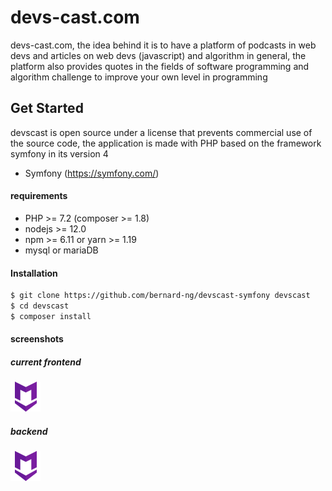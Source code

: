 # devs-cast.com
devs-cast.com, the idea behind it is to have a platform of podcasts in web devs 
and articles on web devs (javascript) and algorithm in general, 
the platform also provides quotes in the fields of software programming and algorithm challenge to improve your own level in programming

## Get Started
devscast is open source under a license that prevents commercial use of the source code, 
the application is made with PHP based on the framework symfony in its version 4

* Symfony (https://symfony.com/)

#### requirements
* PHP >= 7.2 (composer >= 1.8)
* nodejs >= 12.0
* npm >= 6.11 or yarn >= 1.19
* mysql or mariaDB

#### Installation
```bash
$ git clone https://github.com/bernard-ng/devscast-symfony devscast
$ cd devscast
$ composer install
```

#### screenshots

##### current frontend
![frontend](https://github.com/adam-p/markdown-here/raw/master/src/common/images/icon48.png "Frontend")

##### backend
![backend](https://github.com/adam-p/markdown-here/raw/master/src/common/images/icon48.png "Backend")

